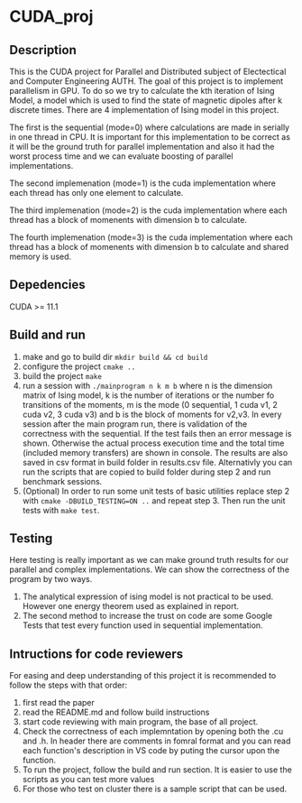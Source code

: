 # CUDA_proj
## Description
This is the CUDA project for Parallel and Distributed subject of Electectical and Computer Engineering AUTH. The goal of 
this project is to implement parallelism in GPU. To do so we try to calculate the kth iteration of Ising Model, a model which is used
to find the state of magnetic dipoles after k discrete times. There are 4 implementation of Ising model in this project. 

The first is the sequential (mode=0) where calculations are made in serially in one thread in CPU. It is important for this implementation to be correct as it will be the ground truth for
parallel implementation and also it had the worst process time and we can evaluate boosting of parallel implementations.

The second implemenation (mode=1) is the cuda implementation where each thread has only one element to calculate.

The third implemenation (mode=2) is the cuda implementation where each thread has a block of momenents with dimension b to calculate.

The fourth implemenation (mode=3) is the cuda implementation where each thread has a block of momenents with dimension b to calculate and shared memory
is used.

## Depedencies
CUDA >= 11.1

## Build and run
1. make and go to build dir ``mkdir build && cd build``
2. configure the project ``cmake ..``
3. build the project ``make``
4. run a session with ``./mainprogram n k m b`` where n is the dimension matrix of Ising model, k is the number of iterations or the number fo transitions of the moments, m is the mode (0 sequential, 1 cuda v1, 2 cuda v2, 3 cuda v3) and b is the block of moments for v2,v3.
In every session after the main program run, there is validation of the correctness with the sequential. If the test fails then an error message is shown. Otherwise 
the actual process execution time and the total time (included memory transfers) are shown in console. The results are also saved in csv format in build folder in results.csv file.
Alternativly you can run the scripts that are copied to build folder during step 2 and run benchmark sessions.
5. (Optional) In order to run some unit tests of basic utilities replace step 2 with ``cmake -DBUILD_TESTING=ON ..`` and repeat step 3. Then run the unit tests with 
``make test``.
## Testing
Here testing is really important as we can make ground truth results for our parallel and complex implementations. We can show the correctness of the program by two ways.
1.  The analytical expression of ising model is not practical to be used. However one energy theorem used as explained in report.
2.  The second method to increase the trust on code are some Google Tests that test every function used in sequential implementation.

## Intructions for code reviewers
For easing and deep understanding of this project it is recommended to follow the steps with that order:
1. first read the paper
2. read the README.md and follow build instructions
3. start code reviewing with main program, the base of all project.
4. Check the correctness of each implemntation by opening both the .cu and .h. In header there are comments in fomral format and you can read each function's description in VS code by puting the cursor upon the function.
5. To run the project, follow the build and run section. It is easier to use the scripts as you can test more values
6. For those who test on cluster there is a sample script that can be used.
